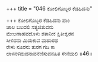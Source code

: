+++
title = "046 ಕೋಲಿಗೊಬ್ಬರ ಕೆಡಹಿದನು"

+++
ಕೋಲಿಗೊಬ್ಬರ ಕೆಡಹಿದನು ಪಾಂ  
ಚಾಲ ಬಲದಲಿ ಸತ್ಯಜಿತುವನು  
ಮೇಲಣಾಹವದೊಳು ಶತಾನೀಕ ಕ್ಷಿತೀಶ್ವರನ  
ಸೀಳಿದನು ಮಿಡುಕುವ ಮಹಾರಥ  
ರೇಳು ನೂರನು ತುರಗ ಗಜ ಕಾ  
ಲಾಳನಳಿದುದನಾವನೆಣಿಸುವನಹಿತ ಸೇನೆಯಲಿ    ॥46॥
